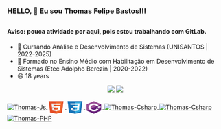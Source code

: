 ### HELLO, 👋 Eu sou Thomas Felipe Bastos!!!
 ##
#### Aviso: pouca atividade por aqui, pois estou trabalhando com GitLab. ####
- 🎒 Cursando Análise e Desenvolvimento de Sistemas (UNISANTOS | 2022-2025)
- 🌱 Formado no Ensino Médio com Habilitação em Desenvolvimento de Sistemas (Etec Adolpho Berezin | 2020-2022)
- 😄 18 years

<div align="center">
<a href="https://github.com/Thomas-DEV7">
<img height="180em" src="https://github-readme-stats.vercel.app/api?username=Thomas-DEV7&show_icons=true&theme=cobalt&include_all_commits=true&count_private=true"/>
<img height="180em" src="https://github-readme-stats.vercel.app/api/top-langs/?username=Thomas-DEV7&layout=compact&langs_count=7&theme=cobalt"/>
</div> 

<div style="display: inline_block"><br>
  <img align="center" alt="Thomas-Js" height="30" width="40" src="https://cdn.jsdelivr.net/gh/devicons/devicon/icons/javascript/javascript-original.svg" />
  <img align="center" alt="Thomas-HTML" height="30" width="40" src="https://raw.githubusercontent.com/devicons/devicon/master/icons/html5/html5-original.svg">
  <img align="center" alt="Thomas-CSS" height="30" width="40" src="https://raw.githubusercontent.com/devicons/devicon/master/icons/css3/css3-original.svg">
  <img align="center" alt="Thomas-Csharp" height="30" width="40" src="https://raw.githubusercontent.com/devicons/devicon/master/icons/csharp/csharp-original.svg">
 <img align="center" alt="Thomas-Csharp" height="30" width="40" src="https://getbootstrap.com/docs/5.2/assets/brand/bootstrap-logo-shadow.png">
 <img align="center" alt="Thomas-Csharp" height="30" width="40" src="https://upload.wikimedia.org/wikipedia/commons/thumb/a/a7/React-icon.svg/1200px-React-icon.svg.png">
         <img align="center" alt="Thomas-PHP" height="30" witdth="40" src="https://cdn.jsdelivr.net/gh/devicons/devicon/icons/php/php-original.svg" />
</div>
<!-- <img align="right" alt="Thomas-pic" height="150" style="border-radius:50px;" 
     src="[https://scontent.fssz2-1.fna.fbcdn.net/v/t39.30808-6/322957643_488688323350166_2206920257212697908_n.jpg?_nc_cat=104&ccb=1-7&_nc_sid=09cbfe&_nc_ohc=4Fu6Mz0uKCIAX8piQYC&_nc_ht=scontent.fssz2-1.fna&oh=00_AfCW3DojsuthA-TNF2MRjsyloEvk8pdbaiX1516pKEeQQw&oe=63E8666A](https://avatars.githubusercontent.com/u/79283781?v=4)"

 -->
  ##
 <div >
<a href="https://www.instagram.com/_thomas013/" target="_blank"><img src="https://img.shields.io/badge/-Instagram-%23E4405F?style=for-the-badge&logo=instagram&logoColor=white" target="_blank"></a>
<a href = "mailto:thomas.felip16@gmail.com"><img src="https://img.shields.io/badge/-Gmail-%23333?style=for-the-badge&logo=gmail&logoColor=white" target="_blank"></a>
<a href="https://www.linkedin.com/in/thomasbastos" target="_blank"><img src="https://img.shields.io/badge/-LinkedIn-%230077B5?style=for-the-badge&logo=linkedin&logoColor=white" target="_blank"></a>
  
</div>

